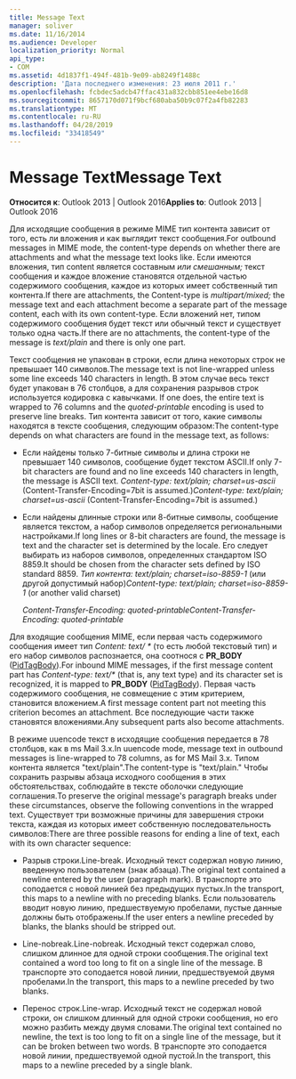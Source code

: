 ```yaml
---
title: Message Text
manager: soliver
ms.date: 11/16/2014
ms.audience: Developer
localization_priority: Normal
api_type:
- COM
ms.assetid: 4d1837f1-494f-481b-9e09-ab8249f1488c
description: 'Дата последнего изменения: 23 июля 2011 г.'
ms.openlocfilehash: fcbdec5adcb47ffac431a832cbb851ee4ebe16d8
ms.sourcegitcommit: 8657170d071f9bcf680aba50b9c07f2a4fb82283
ms.translationtype: MT
ms.contentlocale: ru-RU
ms.lasthandoff: 04/28/2019
ms.locfileid: "33418549"
---
```

# <a name="message-text"></a><span data-ttu-id="42af0-103">Message Text</span><span class="sxs-lookup"><span data-stu-id="42af0-103">Message Text</span></span>

  
  
<span data-ttu-id="42af0-104">**Относится к**: Outlook 2013 | Outlook 2016</span><span class="sxs-lookup"><span data-stu-id="42af0-104">**Applies to**: Outlook 2013 | Outlook 2016</span></span> 
  
<span data-ttu-id="42af0-105">Для исходящие сообщения в режиме MIME тип контента зависит от того, есть ли вложения и как выглядит текст сообщения.</span><span class="sxs-lookup"><span data-stu-id="42af0-105">For outbound messages in MIME mode, the content-type depends on whether there are attachments and what the message text looks like.</span></span> <span data-ttu-id="42af0-106">Если имеются вложения, тип content является составным  _или смешанным;_ текст сообщения и каждое вложение становятся отдельной частью содержимого сообщения, каждое из которых имеет собственный тип контента.</span><span class="sxs-lookup"><span data-stu-id="42af0-106">If there are attachments, the Content-type is  _multipart/mixed;_ the message text and each attachment become a separate part of the message content, each with its own content-type.</span></span> <span data-ttu-id="42af0-107">Если вложений нет, типом содержимого сообщения  будет текст или обычный текст и существует только одна часть.</span><span class="sxs-lookup"><span data-stu-id="42af0-107">If there are no attachments, the content-type of the message is  _text/plain_ and there is only one part.</span></span> 
  
<span data-ttu-id="42af0-108">Текст сообщения не упакован в строки, если длина некоторых строк не превышает 140 символов.</span><span class="sxs-lookup"><span data-stu-id="42af0-108">The message text is not line-wrapped unless some line exceeds 140 characters in length.</span></span> <span data-ttu-id="42af0-109">В этом случае весь текст будет упакован в 76 столбцов, а для сохранения разрывов строк используется кодировка с кавычками. </span><span class="sxs-lookup"><span data-stu-id="42af0-109">If one does, the entire text is wrapped to 76 columns and the  _quoted-printable_ encoding is used to preserve line breaks.</span></span> <span data-ttu-id="42af0-110">Тип контента зависит от того, какие символы находятся в тексте сообщения, следующим образом:</span><span class="sxs-lookup"><span data-stu-id="42af0-110">The content-type depends on what characters are found in the message text, as follows:</span></span> 
  
- <span data-ttu-id="42af0-111">Если найдены только 7-битные символы и длина строки не превышает 140 символов, сообщение будет текстом ASCII.</span><span class="sxs-lookup"><span data-stu-id="42af0-111">If only 7-bit characters are found and no line exceeds 140 characters in length, the message is ASCII text.</span></span> <span data-ttu-id="42af0-112">_Content-type: text/plain; charset=us-ascii_ (Content-Transfer-Encoding=7bit is assumed.)</span><span class="sxs-lookup"><span data-stu-id="42af0-112">_Content-type: text/plain; charset=us-ascii_ (Content-Transfer-Encoding=7bit is assumed.)</span></span> 
    
- <span data-ttu-id="42af0-113">Если найдены длинные строки или 8-битные символы, сообщение является текстом, а набор символов определяется региональными настройками.</span><span class="sxs-lookup"><span data-stu-id="42af0-113">If long lines or 8-bit characters are found, the message is text and the character set is determined by the locale.</span></span> <span data-ttu-id="42af0-114">Его следует выбирать из наборов символов, определенных стандартом ISO 8859.</span><span class="sxs-lookup"><span data-stu-id="42af0-114">It should be chosen from the character sets defined by ISO standard 8859.</span></span> <span data-ttu-id="42af0-115">_Тип контента: text/plain; charset=iso-8859-1_ (или другой допустимый набор)</span><span class="sxs-lookup"><span data-stu-id="42af0-115">_Content-type: text/plain; charset=iso-8859-1_ (or another valid charset)</span></span> 
    
     <span data-ttu-id="42af0-116">_Content-Transfer-Encoding: quoted-printable_</span><span class="sxs-lookup"><span data-stu-id="42af0-116">_Content-Transfer-Encoding: quoted-printable_</span></span>
    
<span data-ttu-id="42af0-117">Для входящие сообщения MIME, если первая часть содержимого сообщения имеет тип _Content: text/ \*_ (то есть любой текстовый тип) и его набор символов распознается, она соотнося с **PR_BODY** ([PidTagBody](pidtagbody-canonical-property.md)).</span><span class="sxs-lookup"><span data-stu-id="42af0-117">For inbound MIME messages, if the first message content part has  _Content-type: text/\*_ (that is, any text type) and its character set is recognized, it is mapped to **PR_BODY** ([PidTagBody](pidtagbody-canonical-property.md)).</span></span> <span data-ttu-id="42af0-118">Первая часть содержимого сообщения, не совмещение с этим критерием, становится вложением.</span><span class="sxs-lookup"><span data-stu-id="42af0-118">A first message content part not meeting this criterion becomes an attachment.</span></span> <span data-ttu-id="42af0-119">Все последующие части также становятся вложениями.</span><span class="sxs-lookup"><span data-stu-id="42af0-119">Any subsequent parts also become attachments.</span></span>
  
<span data-ttu-id="42af0-120">В режиме uuencode текст в исходящие сообщения передается в 78 столбцов, как в ms Mail 3.x.</span><span class="sxs-lookup"><span data-stu-id="42af0-120">In uuencode mode, message text in outbound messages is line-wrapped to 78 columns, as for MS Mail 3.x.</span></span> <span data-ttu-id="42af0-121">Типом контента является "text/plain".</span><span class="sxs-lookup"><span data-stu-id="42af0-121">The content-type is "text/plain."</span></span> <span data-ttu-id="42af0-122">Чтобы сохранить разрывы абзаца исходного сообщения в этих обстоятельствах, соблюдайте в тексте оболочки следующие соглашения.</span><span class="sxs-lookup"><span data-stu-id="42af0-122">To preserve the original message's paragraph breaks under these circumstances, observe the following conventions in the wrapped text.</span></span> <span data-ttu-id="42af0-123">Существует три возможные причины для завершения строки текста, каждая из которых имеет собственную последовательность символов:</span><span class="sxs-lookup"><span data-stu-id="42af0-123">There are three possible reasons for ending a line of text, each with its own character sequence:</span></span>
  
- <span data-ttu-id="42af0-124">Разрыв строки.</span><span class="sxs-lookup"><span data-stu-id="42af0-124">Line-break.</span></span> <span data-ttu-id="42af0-125">Исходный текст содержал новую линию, введенную пользователем (знак абзаца).</span><span class="sxs-lookup"><span data-stu-id="42af0-125">The original text contained a newline entered by the user (paragraph mark).</span></span> <span data-ttu-id="42af0-126">В транспорте это соподается с новой линией без предыдущих пустых.</span><span class="sxs-lookup"><span data-stu-id="42af0-126">In the transport, this maps to a newline with no preceding blanks.</span></span> <span data-ttu-id="42af0-127">Если пользователь вводит новую линию, предшествуемую пробелами, пустые данные должны быть отображены.</span><span class="sxs-lookup"><span data-stu-id="42af0-127">If the user enters a newline preceded by blanks, the blanks should be stripped out.</span></span>
    
- <span data-ttu-id="42af0-128">Line-nobreak.</span><span class="sxs-lookup"><span data-stu-id="42af0-128">Line-nobreak.</span></span> <span data-ttu-id="42af0-129">Исходный текст содержал слово, слишком длинное для одной строки сообщения.</span><span class="sxs-lookup"><span data-stu-id="42af0-129">The original text contained a word too long to fit on a single line of the message.</span></span> <span data-ttu-id="42af0-130">В транспорте это соподается новой линии, предшествуемой двумя пробелами.</span><span class="sxs-lookup"><span data-stu-id="42af0-130">In the transport, this maps to a newline preceded by two blanks.</span></span>
    
- <span data-ttu-id="42af0-131">Перенос строк.</span><span class="sxs-lookup"><span data-stu-id="42af0-131">Line-wrap.</span></span> <span data-ttu-id="42af0-132">Исходный текст не содержал новой строки, он слишком длинный для одной строки сообщения, но его можно разбить между двумя словами.</span><span class="sxs-lookup"><span data-stu-id="42af0-132">The original text contained no newline, the text is too long to fit on a single line of the message, but it can be broken between two words.</span></span> <span data-ttu-id="42af0-133">В транспорте это соподается новой линии, предшествуемой одной пустой.</span><span class="sxs-lookup"><span data-stu-id="42af0-133">In the transport, this maps to a newline preceded by a single blank.</span></span>
    

